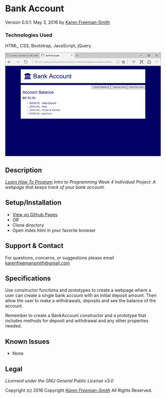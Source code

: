 # Bank Account
Version 0.0.1: May 3, 2016
by [Karen Freeman-Smith](https://karenfreemansmith.github.io)

### Technologies Used
HTML, CSS, Bootstrap, JavaScript, jQuery

![screenshot of project running](screenshot.png)

## Description
*[Learn How To Program](http://learnhowtoprogram.com) Intro to Programming Week 4 Individual Project: A webpage that keeps track of your bank account.*

## Setup/Installation
* [View on Github Pages](https://karenfreemansmith.github.io/LHP-IntroWk4-BankAccount)
* _OR_
* Clone directory
* Open index.html in your favorite browser

## Support & Contact
For questions, concerns, or suggestions please email karenfreemansmith@gmail.com

## Specifications
Use constructor functions and prototypes to create a webpage where a user can create a single bank account with an initial deposit amount. Then allow the user to make a withdrawals, deposits and see the balance of the account.

Remember to create a BankAccount constructor and a prototype that includes methods for deposit and withdrawal and any other properties needed.

## Known Issues
* None

## Legal
*Licensed under the GNU General Public License v3.0*

Copyright (c) 2016 Copyright _[Karen Freeman-Smith](https://karenfreemansmith.github.io)_ All Rights Reserved.
